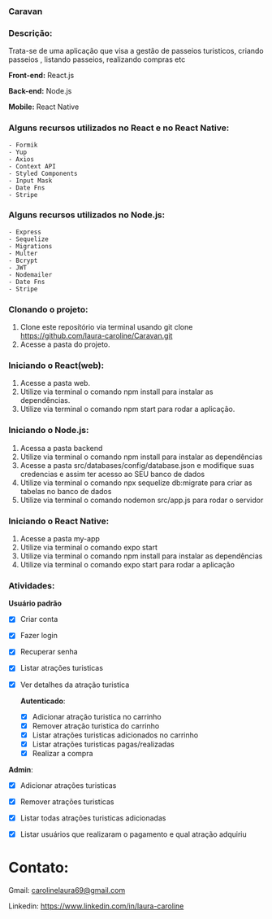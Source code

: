 
### Caravan          

### Descrição:
Trata-se de uma aplicação que visa a gestão de passeios turisticos,
criando passeios , listando passeios, realizando compras etc

**Front-end:** React.js

**Back-end:** Node.js

**Mobile:** React Native

### Alguns recursos utilizados no React e no React Native:

    - Formik 
    - Yup
    - Axios
    - Context API
    - Styled Components
    - Input Mask
    - Date Fns
    - Stripe
    

### Alguns recursos utilizados no Node.js:

    - Express
    - Sequelize
    - Migrations
    - Multer
    - Bcrypt
    - JWT
    - Nodemailer
    - Date Fns
    - Stripe
### Clonando o projeto:

1. Clone este reposítório via terminal usando git clone https://github.com/laura-caroline/Caravan.git
2. Acesse a pasta do projeto.

### Iniciando o React(web):

1. Acesse a pasta web.
2. Utilize via terminal o comando npm install para instalar as dependências.
3. Utilize via terminal o comando npm start para rodar a aplicação.

### Iniciando o Node.js:

1. Acessa a pasta backend
2. Utilize via terminal o comando npm install para instalar as dependências
3. Acesse a pasta src/databases/config/database.json e modifique suas credencias e assim ter acesso ao SEU banco de dados
4. Utilize via terminal o comando npx sequelize db:migrate para criar as tabelas no banco de dados
5. Utilize via terminal o comando nodemon src/app.js para rodar o servidor


### Iniciando o React Native:

1. Acesse a pasta my-app
2. Utilize via terminal o comando expo start
3. Utilize via terminal o comando npm install para instalar as dependências
4. Utilize via terminal o comando expo start para rodar a aplicação


### Atividades:

**Usuário padrão**
- [x] Criar conta
- [x] Fazer login
- [x] Recuperar senha
- [x] Listar atrações turisticas
- [x] Ver detalhes da atração turistica

  **Autenticado**:
  
    - [x] Adicionar atração turistica no carrinho
    - [x] Remover atração turistica do carrinho
    - [x] Listar atrações turisticas adicionados no carrinho
    - [x] Listar atrações turisticas pagas/realizadas
    - [x] Realizar a compra
    
 **Admin**:
 - [x] Adicionar atrações turisticas
 - [x] Remover atrações turisticas
 - [x] Listar todas atrações turisticas adicionadas
 - [x] Listar usuários que realizaram o pagamento e qual atração adquiriu 
 
    
    
    





# Contato:

  Gmail: carolinelaura69@gmail.com 
  
  Linkedin: https://www.linkedin.com/in/laura-caroline

